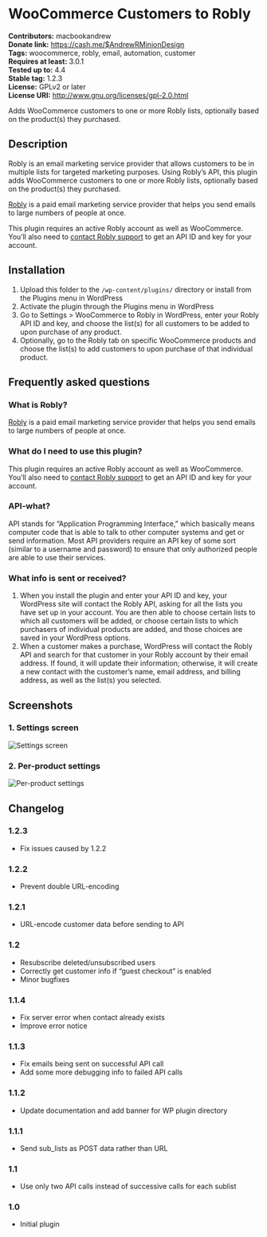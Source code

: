 # WooCommerce Customers to Robly #
**Contributors:** macbookandrew  
**Donate link:** https://cash.me/$AndrewRMinionDesign  
**Tags:** woocommerce, robly, email, automation, customer  
**Requires at least:** 3.0.1  
**Tested up to:** 4.4  
**Stable tag:** 1.2.3  
**License:** GPLv2 or later  
**License URI:** http://www.gnu.org/licenses/gpl-2.0.html  

Adds WooCommerce customers to one or more Robly lists, optionally based on the product(s) they purchased.

## Description ##

Robly is an email marketing service provider that allows customers to be in multiple lists for targeted marketing purposes. Using Robly’s API, this plugin adds WooCommerce customers to one or more Robly lists, optionally based on the product(s) they purchased.

[Robly](https://www.robly.com/) is a paid email marketing service provider that helps you send emails to large numbers of people at once.

This plugin requires an active Robly account as well as WooCommerce. You’ll also need to <a href="mailto:support@robly.com?subject=API access">contact Robly support</a> to get an API ID and key for your account.

## Installation ##

1. Upload this folder to the `/wp-content/plugins/` directory or install from the Plugins menu in WordPress
1. Activate the plugin through the Plugins menu in WordPress
1. Go to Settings > WooCommerce to Robly in WordPress, enter your Robly API ID and key, and choose the list(s) for all customers to be added to upon purchase of any product.
1. Optionally, go to the Robly tab on specific WooCommerce products and choose the list(s) to add customers to upon purchase of that individual product.

## Frequently asked questions ##

### What is Robly? ###

[Robly](https://www.robly.com/) is a paid email marketing service provider that helps you send emails to large numbers of people at once.

### What do I need to use this plugin? ###

This plugin requires an active Robly account as well as WooCommerce. You’ll also need to <a href="mailto:support@robly.com?subject=API access">contact Robly support</a> to get an API ID and key for your account.

### API-what? ###

API stands for “Application Programming Interface,” which basically means computer code that is able to talk to other computer systems and get or send information. Most API providers require an API key of some sort (similar to a username and password) to ensure that only authorized people are able to use their services.

### What info is sent or received? ###

1. When you install the plugin and enter your API ID and key, your WordPress site will contact the Robly API, asking for all the lists you have set up in your account. You are then able to choose certain lists to which all customers will be added, or choose certain lists to which purchasers of individual products are added, and those choices are saved in your WordPress options.
1. When a customer makes a purchase, WordPress will contact the Robly API and search for that customer in your Robly account by their email address. If found, it will update their information; otherwise, it will create a new contact with the customer’s name, email address, and billing address, as well as the list(s) you selected.

## Screenshots ##

### 1. Settings screen ###
![Settings screen](http://ps.w.org/woo-customers-robly/assets/screenshot-1.png)

### 2. Per-product settings ###
![Per-product settings](http://ps.w.org/woo-customers-robly/assets/screenshot-2.png)


## Changelog ##

### 1.2.3 ###
* Fix issues caused by 1.2.2

### 1.2.2 ###
* Prevent double URL-encoding

### 1.2.1 ###
* URL-encode customer data before sending to API

### 1.2 ###
* Resubscribe deleted/unsubscribed users
* Correctly get customer info if “guest checkout” is enabled
* Minor bugfixes

### 1.1.4 ###
* Fix server error when contact already exists
* Improve error notice

### 1.1.3 ###
* Fix emails being sent on successful API call
* Add some more debugging info to failed API calls

### 1.1.2 ###
* Update documentation and add banner for WP plugin directory

### 1.1.1 ###
* Send sub_lists as POST data rather than URL

### 1.1 ###
* Use only two API calls instead of successive calls for each sublist

### 1.0 ###
* Initial plugin
